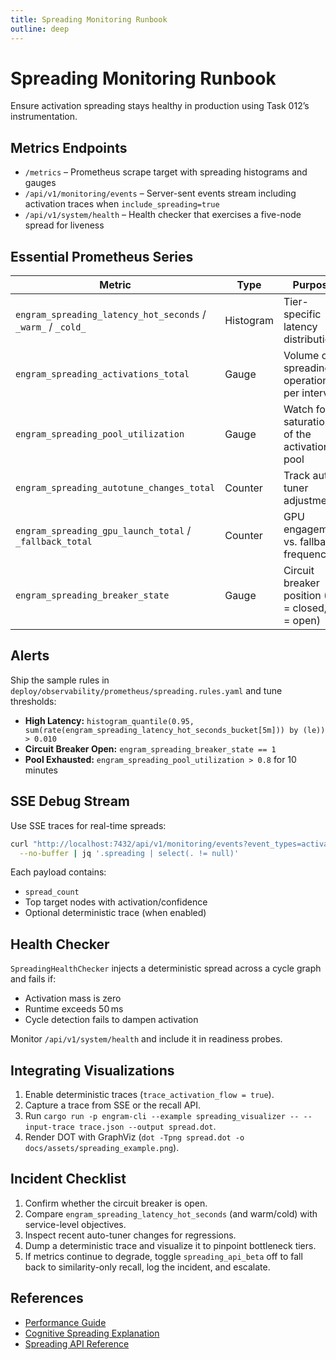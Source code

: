 ```yaml
---
title: Spreading Monitoring Runbook
outline: deep
---
```


# Spreading Monitoring Runbook

Ensure activation spreading stays healthy in production using Task 012’s instrumentation.

## Metrics Endpoints

- `/metrics` – Prometheus scrape target with spreading histograms and gauges
- `/api/v1/monitoring/events` – Server-sent events stream including activation traces when `include_spreading=true`
- `/api/v1/system/health` – Health checker that exercises a five-node spread for liveness

## Essential Prometheus Series

| Metric | Type | Purpose |
| --- | --- | --- |
| `engram_spreading_latency_hot_seconds` / `_warm_` / `_cold_` | Histogram | Tier-specific latency distribution |
| `engram_spreading_activations_total` | Gauge | Volume of spreading operations per interval |
| `engram_spreading_pool_utilization` | Gauge | Watch for saturation of the activation pool |
| `engram_spreading_autotune_changes_total` | Counter | Track auto-tuner adjustments |
| `engram_spreading_gpu_launch_total` / `_fallback_total` | Counter | GPU engagement vs. fallback frequency |
| `engram_spreading_breaker_state` | Gauge | Circuit breaker position (0 = closed, 1 = open) |

## Alerts

Ship the sample rules in `deploy/observability/prometheus/spreading.rules.yaml` and tune thresholds:

- **High Latency:** `histogram_quantile(0.95, sum(rate(engram_spreading_latency_hot_seconds_bucket[5m])) by (le)) > 0.010`
- **Circuit Breaker Open:** `engram_spreading_breaker_state == 1`
- **Pool Exhausted:** `engram_spreading_pool_utilization > 0.8` for 10 minutes

## SSE Debug Stream

Use SSE traces for real-time spreads:

```bash
curl "http://localhost:7432/api/v1/monitoring/events?event_types=activation,spreading&include_causality=true" \
  --no-buffer | jq '.spreading | select(. != null)'
```

Each payload contains:

- `spread_count`
- Top target nodes with activation/confidence
- Optional deterministic trace (when enabled)

## Health Checker

`SpreadingHealthChecker` injects a deterministic spread across a cycle graph and fails if:

- Activation mass is zero
- Runtime exceeds 50 ms
- Cycle detection fails to dampen activation

Monitor `/api/v1/system/health` and include it in readiness probes.

## Integrating Visualizations

1. Enable deterministic traces (`trace_activation_flow = true`).
2. Capture a trace from SSE or the recall API.
3. Run `cargo run -p engram-cli --example spreading_visualizer -- --input-trace trace.json --output spread.dot`.
4. Render DOT with GraphViz (`dot -Tpng spread.dot -o docs/assets/spreading_example.png`).

## Incident Checklist

1. Confirm whether the circuit breaker is open.
2. Compare `engram_spreading_latency_hot_seconds` (and warm/cold) with service-level objectives.
3. Inspect recent auto-tuner changes for regressions.
4. Dump a deterministic trace and visualize it to pinpoint bottleneck tiers.
5. If metrics continue to degrade, toggle `spreading_api_beta` off to fall back to similarity-only recall, log the incident, and escalate.

## References

- [Performance Guide](spreading_performance.md)
- [Cognitive Spreading Explanation](../explanation/cognitive_spreading.md)
- [Spreading API Reference](../reference/spreading_api.md)
